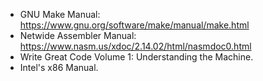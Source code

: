 * GNU Make Manual: <https://www.gnu.org/software/make/manual/make.html>
* Netwide Assembler Manual: <https://www.nasm.us/xdoc/2.14.02/html/nasmdoc0.html>
* Write Great Code Volume 1: Understanding the Machine.
* Intel's x86 Manual.